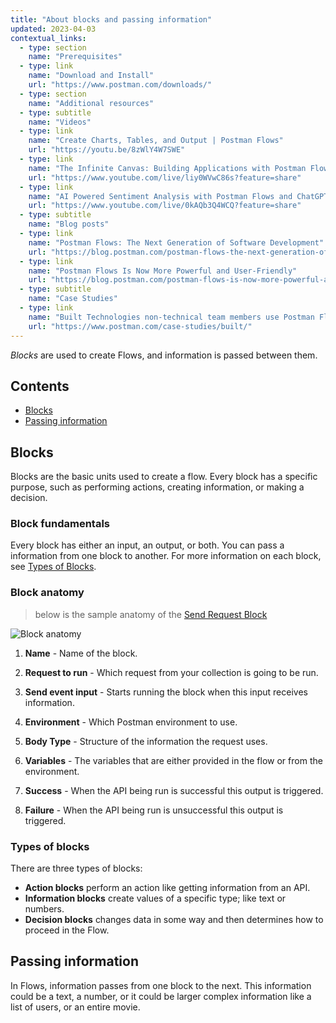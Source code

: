```yaml
---
title: "About blocks and passing information"
updated: 2023-04-03
contextual_links:
  - type: section
    name: "Prerequisites"
  - type: link
    name: "Download and Install"
    url: "https://www.postman.com/downloads/"
  - type: section
    name: "Additional resources"
  - type: subtitle
    name: "Videos"
  - type: link
    name: "Create Charts, Tables, and Output | Postman Flows"
    url: "https://youtu.be/8zWlY4W7SWE"
  - type: link
    name: "The Infinite Canvas: Building Applications with Postman Flows"
    url: "https://www.youtube.com/live/liy0WVwC86s?feature=share"
  - type: link
    name: "AI Powered Sentiment Analysis with Postman Flows and ChatGPT"
    url: "https://www.youtube.com/live/0kAQb3Q4WCQ?feature=share"
  - type: subtitle
    name: "Blog posts"
  - type: link
    name: "Postman Flows: The Next Generation of Software Development"
    url: "https://blog.postman.com/postman-flows-the-next-generation-of-software-development/"
  - type: link
    name: "Postman Flows Is Now More Powerful and User-Friendly"
    url: "https://blog.postman.com/postman-flows-is-now-more-powerful-and-user-friendly/"
  - type: subtitle
    name: "Case Studies"
  - type: link
    name: "Built Technologies non-technical team members use Postman Flows"
    url: "https://www.postman.com/case-studies/built/"
---
```


_Blocks_ are used to create Flows, and information is passed between them.

## Contents

* [Blocks](#blocks)
* [Passing information](#passing-information)

## Blocks

Blocks are the basic units used to create a flow. Every block has a specific purpose, such as performing actions, creating information, or making a decision.

### Block fundamentals

Every block has either an input, an output, or both. You can pass a information from one block to another. For more information on each block, see [Types of Blocks](#types-of-blocks).

### Block anatomy

> below is the sample anatomy of the [Send Request Block](/docs/postman-flows/reference/blocks-list/#send-request)

![Block anatomy](https://assets.postman.com/postman-labs-docs/block/updated-block-anatomy.png)

1. **Name** - Name of the block.

2. **Request to run** - Which request from your collection is going to be run.

3. **Send event input** - Starts running the block when this input receives information.

4. **Environment** - Which Postman environment to use.

5. **Body Type** - Structure of the information the request uses.

6. **Variables** - The variables that are either provided in the flow or from the environment.

7. **Success** - When the API being run is successful this output is triggered.

8. **Failure** - When the API being run is unsuccessful this output is triggered.

### Types of blocks

There are three types of blocks:

* **Action blocks** perform an action like getting information from an API.
* **Information blocks** create values of a specific type; like text or numbers.
* **Decision blocks** changes data in some way and then determines how to proceed in the Flow.

## Passing information

In Flows, information passes from one block to the next. This information could be a text, a number, or it could be larger complex information like a list of users, or an entire movie.
